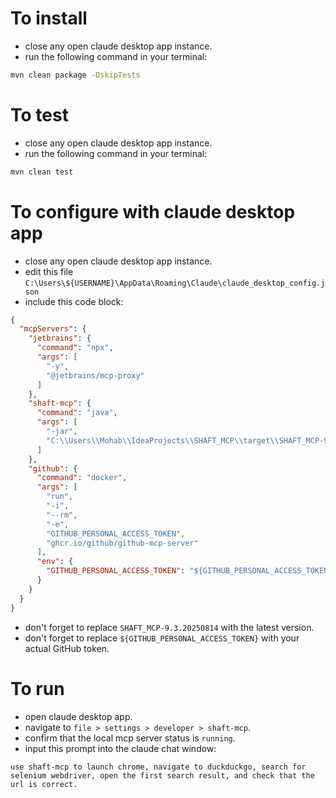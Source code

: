 # To install
- close any open claude desktop app instance.
- run the following command in your terminal:
```bash
mvn clean package -DskipTests
```

# To test
- close any open claude desktop app instance.
- run the following command in your terminal:
```bash
mvn clean test
```

# To configure with claude desktop app
- close any open claude desktop app instance.
- edit this file `C:\Users\${USERNAME}\AppData\Roaming\Claude\claude_desktop_config.json`
- include this code block:
```json
{
  "mcpServers": {
    "jetbrains": {
      "command": "npx",
      "args": [
        "-y",
        "@jetbrains/mcp-proxy"
      ]
    },
    "shaft-mcp": {
      "command": "java",
      "args": [
        "-jar",
        "C:\\Users\\Mohab\\IdeaProjects\\SHAFT_MCP\\target\\SHAFT_MCP-9.3.20250814.jar"
      ]
    },
    "github": {
      "command": "docker",
      "args": [
        "run",
        "-i",
        "--rm",
        "-e",
        "GITHUB_PERSONAL_ACCESS_TOKEN",
        "ghcr.io/github/github-mcp-server"
      ],
      "env": {
        "GITHUB_PERSONAL_ACCESS_TOKEN": "${GITHUB_PERSONAL_ACCESS_TOKEN}"
      }
    }
  }
}
```
- don't forget to replace `SHAFT_MCP-9.3.20250814` with the latest version.
- don't forget to replace `${GITHUB_PERSONAL_ACCESS_TOKEN}` with your actual GitHub token.

# To run
- open claude desktop app.
- navigate to `file > settings > developer > shaft-mcp`.
- confirm that the local mcp server status is `running`.
- input this prompt into the claude chat window:
```
use shaft-mcp to launch chrome, navigate to duckduckgo, search for selenium webdriver, open the first search result, and check that the url is correct.
```